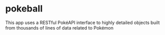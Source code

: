 # pokeball

This app uses a RESTful PokéAPI interface to highly detailed objects built from thousands of lines of data related to Pokémon
